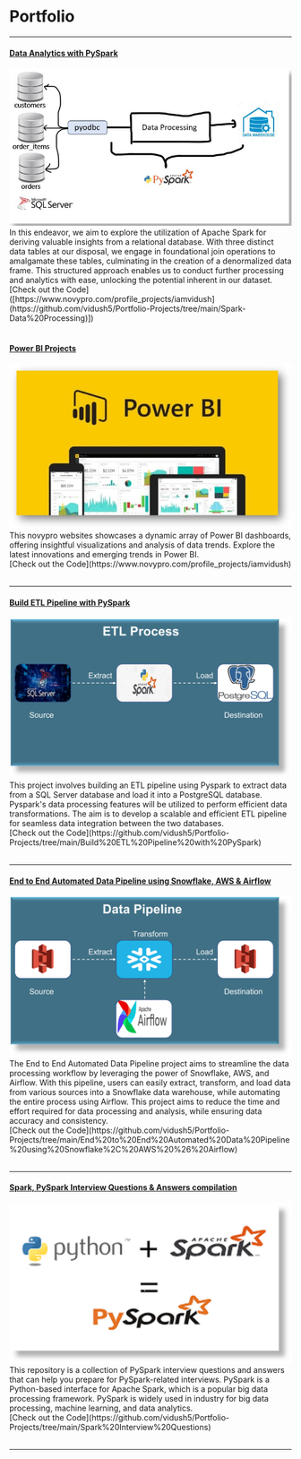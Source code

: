 # Portfolio


---
#### [Data Analytics with PySpark]([https://www.novypro.com/profile_projects/iamvidush](https://github.com/vidush5/Portfolio-Projects/tree/main/Spark-Data%20Processing)])
<img src="images/pysparkpro01.JPG?raw=true"/>
In this endeavor, we aim to explore the utilization of Apache Spark for deriving valuable insights from a relational database. With three distinct data tables at our disposal, we engage in foundational join operations to amalgamate these tables, culminating in the creation of a denormalized data frame. This structured approach enables us to conduct further processing and analytics with ease, unlocking the potential inherent in our dataset.

<br>
[Check out the Code]([https://www.novypro.com/profile_projects/iamvidush](https://github.com/vidush5/Portfolio-Projects/tree/main/Spark-Data%20Processing)])
<br>
<!-- <form action="https://share.streamlit.io/anirbansaha96/asl/main/src/st_asl.py" method="get" target="_blank"><button type="submit">Try it out!</button></form> -->
<br>


#### [Power BI Projects](https://www.novypro.com/profile_projects/iamvidush)
<img src="images/project_powerbi.jpg?raw=true"/>
This novypro websites showcases a dynamic array of Power BI dashboards, offering insightful visualizations and analysis of data trends. Explore the latest innovations and emerging trends in Power BI.

<br>
[Check out the Code](https://www.novypro.com/profile_projects/iamvidush)
<br>
<!-- <form action="https://share.streamlit.io/anirbansaha96/asl/main/src/st_asl.py" method="get" target="_blank"><button type="submit">Try it out!</button></form> -->
<br>

---
#### [Build ETL Pipeline with PySpark](https://github.com/vidush5/Portfolio-Projects/tree/main/Build%20ETL%20Pipeline%20with%20PySpark)
<img src="images/project01.png?raw=true"/>
This project involves building an ETL pipeline using Pyspark to extract data from a SQL Server database and load it into a PostgreSQL database. Pyspark's data processing features will be utilized to perform efficient data transformations. The aim is to develop a scalable and efficient ETL pipeline for seamless data integration between the two databases.

<br>
[Check out the Code](https://github.com/vidush5/Portfolio-Projects/tree/main/Build%20ETL%20Pipeline%20with%20PySpark)
<br>
<!-- <form action="https://share.streamlit.io/anirbansaha96/asl/main/src/st_asl.py" method="get" target="_blank"><button type="submit">Try it out!</button></form> -->
<br>

---
#### [End to End Automated Data Pipeline using Snowflake, AWS & Airflow](https://github.com/vidush5/Portfolio-Projects/tree/main/End%20to%20End%20Automated%20Data%20Pipeline%20using%20Snowflake%2C%20AWS%20%26%20Airflow)
<img src="images/project02.png?raw=true"/>
The End to End Automated Data Pipeline project aims to streamline the data processing workflow by leveraging the power of Snowflake, AWS, and Airflow. With this pipeline, users can easily extract, transform, and load data from various sources into a Snowflake data warehouse, while automating the entire process using Airflow. This project aims to reduce the time and effort required for data processing and analysis, while ensuring data accuracy and consistency.

<br>
[Check out the Code](https://github.com/vidush5/Portfolio-Projects/tree/main/End%20to%20End%20Automated%20Data%20Pipeline%20using%20Snowflake%2C%20AWS%20%26%20Airflow)
<br>
<!-- <form action="https://share.streamlit.io/anirbansaha96/asl/main/src/st_asl.py" method="get" target="_blank"><button type="submit">Try it out!</button></form> -->
<br>

---

#### [Spark, PySpark Interview Questions & Answers compilation](https://github.com/vidush5/Portfolio-Projects/tree/main/Spark%20Interview%20Questions)
<img src="images/project03.png?raw=true"/>
This repository is a collection of PySpark interview questions and answers that can help you prepare for PySpark-related interviews. PySpark is a Python-based interface for Apache Spark, which is a popular big data processing framework. PySpark is widely used in industry for big data processing, machine learning, and data analytics.

<br>
[Check out the Code](https://github.com/vidush5/Portfolio-Projects/tree/main/Spark%20Interview%20Questions)
<br>
<!-- <form action="https://share.streamlit.io/anirbansaha96/asl/main/src/st_asl.py" method="get" target="_blank"><button type="submit">Try it out!</button></form> -->
<br>

---


